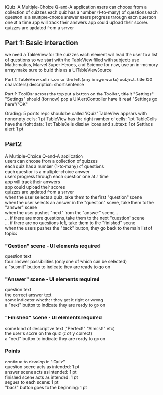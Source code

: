 iQuiz: A Multiple-Choice Q-and-A application
users can choose from a collection of quizzes
each quiz has a number (1-to-many) of questions
each question is a multiple-choice answer
users progress through each question one at a time
app will track their answers
app could upload their scores
quizzes are updated from a server

## Part 1: Basic interaction
we need a TableView for the quizzes
each element will lead the user to a list of questions
so we start with the TableView filled with subjects
use Mathematics, Marvel Super Heroes, and Science
for now, use an in-memory array
make sure to build this as a UITableViewSource

Part 1: TableView cells
icon on the left (any image works)
subject: title (30 characters)
description: short sentence

Part 1: ToolBar across the top
put a button on the Toolbar, title it "Settings"
"Settings" should (for now) pop a UIAlertController
have it read "Settings go here"/"OK"

Grading: 5 points
repo should be called 'iQuiz'
TableView appears with nonempty cells: 1 pt
TableView has the right number of cells: 1 pt
TableCells have the right data: 1 pt
TableCells display icons and subtext: 1 pt
Settings alert: 1 pt

## Part2
A Multiple-Choice Q-and-A application  
users can choose from a collection of quizzes  
each quiz has a number (1-to-many) of questions  
each question is a multiple-choice answer  
users progress through each question one at a time  
app will track their answers  
app could upload their scores  
quizzes are updated from a server  
when the user selects a quiz, take them to the first "question" scene  
when the user selects an answer in the "question" scene, take them to the "answer" scene  
when the user pushes "next" from the "answer" scene...  
... if there are more questions, take them to the next "question" scene  
... if there are no questions left, take them to the "finished" scene  
when the users pushes the "back" button, they go back to the main list of topics  
### "Qestion" scene - UI elements required  
question text  
four answer possibilities (only one of which can be selected)  
a "submit" button to indicate they are ready to go on  
### "Answer" scene - UI elements required
question text  
the correct answer text  
some indicator whether they got it right or wrong  
a "next" button to indicate they are ready to go on  
### "Finished" scene - UI elements required  
some kind of descriptive text ("Perfect!" "Almost!" etc)  
the user's score on the quiz (x of y correct)  
a "next" button to indicate they are ready to go on  
### Points  
continue to develop in "iQuiz"  
question scene acts as intended: 1 pt  
answer scene acts as intended: 1 pt  
finished scene acts as intended: 1 pt  
segues to each scene: 1 pt  
"back" button goes to the beginning: 1 pt  








